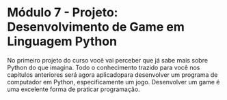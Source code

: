 # Módulo 7 - Projeto: Desenvolvimento de Game em Linguagem Python

No primeiro projeto do curso você vai perceber que já sabe mais sobre Python do que imagina. Todo o conhecimento trazido para você nos capítulos anteriores será agora aplicadopara  desenvolver  um  programa de  computador em  Python,  especificamente  um  jogo. Desenvolver um game é uma excelente forma de praticar programação.
